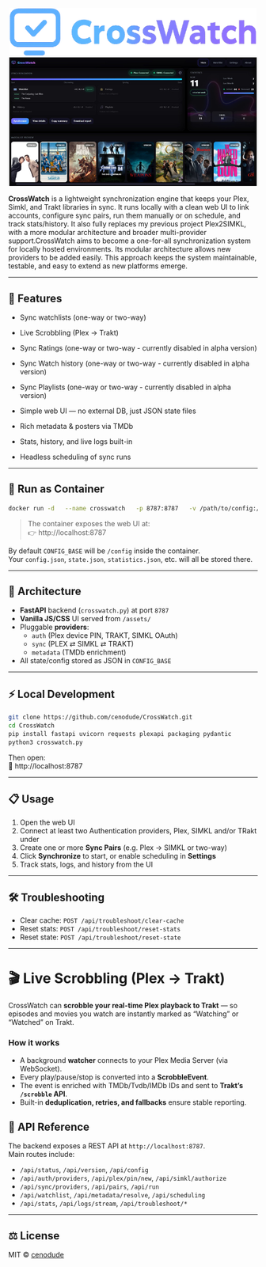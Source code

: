 <p align="center">
  <img src="/images/CrossWatch.png" alt="CrossWatch" width="500">
<img src="/images/CrossWatch-showcase.png" alt="CrossWatch" width="500">
</p>


**CrossWatch** is a lightweight synchronization engine that keeps your Plex, Simkl, and Trakt libraries in sync.  It runs locally with a clean web UI to link accounts, configure sync pairs, run them manually or on schedule, and track stats/history.  It also fully replaces my previous project Plex2SIMKL, with a more modular architecture and broader multi-provider support.CrossWatch aims to become a one-for-all synchronization system for locally hosted environments. Its modular architecture allows new providers to be added easily. This approach keeps the system maintainable, testable, and easy to extend as new platforms emerge.

---

## 🚀 Features

- Sync watchlists (one-way or two-way)
- Live Scrobbling (Plex → Trakt)
- Sync Ratings (one-way or two-way - currently disabled in alpha version)
- Sync Watch history (one-way or two-way - currently disabled in alpha version)
- Sync Playlists (one-way or two-way - currently disabled in alpha version)

- Simple web UI — no external DB, just JSON state files
- Rich metadata & posters via TMDb
- Stats, history, and live logs built-in
- Headless scheduling of sync runs

---

## 🐳 Run as Container

```bash
docker run -d   --name crosswatch   -p 8787:8787   -v /path/to/config:/config   -e TZ=Europe/Amsterdam   ghcr.io/cenodude/crosswatch:latest
```

> The container exposes the web UI at:  
> 👉 http://localhost:8787

By default `CONFIG_BASE` will be `/config` inside the container.  
Your `config.json`, `state.json`, `statistics.json`, etc. will all be stored there.

---

## 🧩 Architecture

- **FastAPI** backend (`crosswatch.py`) at port `8787`
- **Vanilla JS/CSS** UI served from `/assets/`
- Pluggable **providers**:  
  - `auth` (Plex device PIN, TRAKT, SIMKL OAuth)
  - `sync` (PLEX ⇄ SIMKL ⇄ TRAKT)
  - `metadata` (TMDb enrichment)
- All state/config stored as JSON in `CONFIG_BASE`

---


## ⚡ Local Development

```bash
git clone https://github.com/cenodude/CrossWatch.git
cd CrossWatch
pip install fastapi uvicorn requests plexapi packaging pydantic
python3 crosswatch.py
```

Then open:  
📍 http://localhost:8787

---

## 📋 Usage

1. Open the web UI
2. Connect at least two Authentication providers, Plex, SIMKL and/or TRakt under
3. Create one or more **Sync Pairs** (e.g. Plex → SIMKL or two-way)
4. Click **Synchronize** to start, or enable scheduling in **Settings**
5. Track stats, logs, and history from the UI

---

## 🛠 Troubleshooting

- Clear cache: `POST /api/troubleshoot/clear-cache`
- Reset stats: `POST /api/troubleshoot/reset-stats`
- Reset state: `POST /api/troubleshoot/reset-state`

---
# 🎬 Live Scrobbling (Plex → Trakt)

CrossWatch can **scrobble your real-time Plex playback to Trakt** — so episodes and movies you watch are instantly marked as “Watching” or “Watched” on Trakt.

### How it works
- A background **watcher** connects to your Plex Media Server (via WebSocket).
- Every play/pause/stop is converted into a **ScrobbleEvent**.
- The event is enriched with TMDb/Tvdb/IMDb IDs and sent to **Trakt’s `/scrobble` API**.
- Built-in **deduplication, retries, and fallbacks** ensure stable reporting.

## 📎 API Reference

The backend exposes a REST API at `http://localhost:8787`.  
Main routes include:

- `/api/status`, `/api/version`, `/api/config`
- `/api/auth/providers`, `/api/plex/pin/new`, `/api/simkl/authorize`
- `/api/sync/providers`, `/api/pairs`, `/api/run`
- `/api/watchlist`, `/api/metadata/resolve`, `/api/scheduling`
- `/api/stats`, `/api/logs/stream`, `/api/troubleshoot/*`

---

## ⚖️ License

MIT © [cenodude](https://github.com/cenodude)
